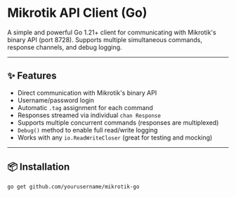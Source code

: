 # Mikrotik API Client (Go)

A simple and powerful Go 1.21+ client for communicating with Mikrotik's binary API (port 8728).
Supports multiple simultaneous commands, response channels, and debug logging.

---

## ✨ Features

- Direct communication with Mikrotik's binary API
- Username/password login
- Automatic `.tag` assignment for each command
- Responses streamed via individual `chan Response`
- Supports multiple concurrent commands (responses are multiplexed)
- `Debug()` method to enable full read/write logging
- Works with any `io.ReadWriteCloser` (great for testing and mocking)

---

## 📦 Installation

```bash
go get github.com/yourusername/mikrotik-go
```
